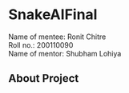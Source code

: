 # SnakeAIFinal
Name of mentee: Ronit Chitre\
Roll no.: 200110090\
Name of mentor: Shubham Lohiya
## About Project

